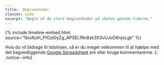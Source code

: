 ```yaml
---
title:  Begivenheder
classes: wide
excerpt: "Nogle af de store begivenheder på skolen gennem tiderne."
---
```


{% include timeline-embed.html source="1bixNJH_FfOzt0yZg_APSEL1Rn8zk3X3vUJoD6njoLgk" %}

Hvis du vil bidrage til tidslinjen, så er du meget velkommen til at hjælpe med det bagvedliggende [Google Spreadsheet](https://docs.google.com/spreadsheets/d/1bixNJH_FfOzt0yZg_APSEL1Rn8zk3X3vUJoD6njoLgk/edit?usp=sharing) ark eller bruge kommentarerne.
{: .notice--info}
